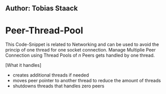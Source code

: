 ## Author: Tobias Staack

# Peer-Thread-Pool
This Code-Snippet is related to Networking and can be used to avoid the princip of one thread for one socket connection.
Manage Multiplie Peer Connection using Thread Pools of *n* Peers gets handled by one thread.

[What it handles]
- creates additional threads if needed
- moves peer pointer to another thread to reduce the amount of threads
- shutdowns threads that handles zero peers
